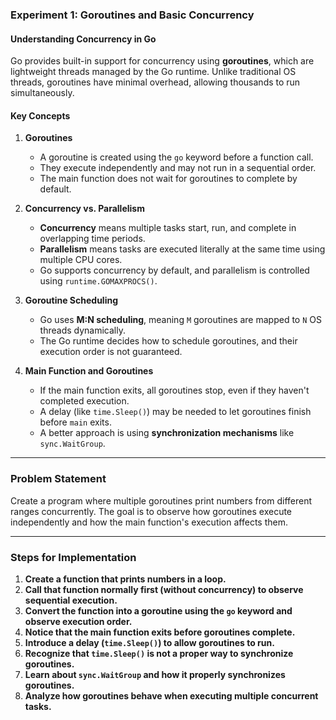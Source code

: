 ### **Experiment 1: Goroutines and Basic Concurrency**  

#### **Understanding Concurrency in Go**  
Go provides built-in support for concurrency using **goroutines**, which are lightweight threads managed by the Go runtime. Unlike traditional OS threads, goroutines have minimal overhead, allowing thousands to run simultaneously.  

#### **Key Concepts**  

1. **Goroutines**  
   - A goroutine is created using the `go` keyword before a function call.  
   - They execute independently and may not run in a sequential order.  
   - The main function does not wait for goroutines to complete by default.  

2. **Concurrency vs. Parallelism**  
   - **Concurrency** means multiple tasks start, run, and complete in overlapping time periods.  
   - **Parallelism** means tasks are executed literally at the same time using multiple CPU cores.  
   - Go supports concurrency by default, and parallelism is controlled using `runtime.GOMAXPROCS()`.  

3. **Goroutine Scheduling**  
   - Go uses **M:N scheduling**, meaning `M` goroutines are mapped to `N` OS threads dynamically.  
   - The Go runtime decides how to schedule goroutines, and their execution order is not guaranteed.  

4. **Main Function and Goroutines**  
   - If the main function exits, all goroutines stop, even if they haven't completed execution.  
   - A delay (like `time.Sleep()`) may be needed to let goroutines finish before `main` exits.  
   - A better approach is using **synchronization mechanisms** like `sync.WaitGroup`.  

---

### **Problem Statement**  
Create a program where multiple goroutines print numbers from different ranges concurrently. The goal is to observe how goroutines execute independently and how the main function's execution affects them.

---

### **Steps for Implementation**  

1. **Create a function that prints numbers in a loop.**  
2. **Call that function normally first (without concurrency) to observe sequential execution.**  
3. **Convert the function into a goroutine using the `go` keyword and observe execution order.**  
4. **Notice that the main function exits before goroutines complete.**  
5. **Introduce a delay (`time.Sleep()`) to allow goroutines to run.**  
6. **Recognize that `time.Sleep()` is not a proper way to synchronize goroutines.**  
7. **Learn about `sync.WaitGroup` and how it properly synchronizes goroutines.**  
8. **Analyze how goroutines behave when executing multiple concurrent tasks.**  